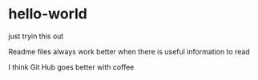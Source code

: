 # hello-world
just tryin this out

Readme files always work better when there is useful information to read

I think Git Hub goes better with coffee
